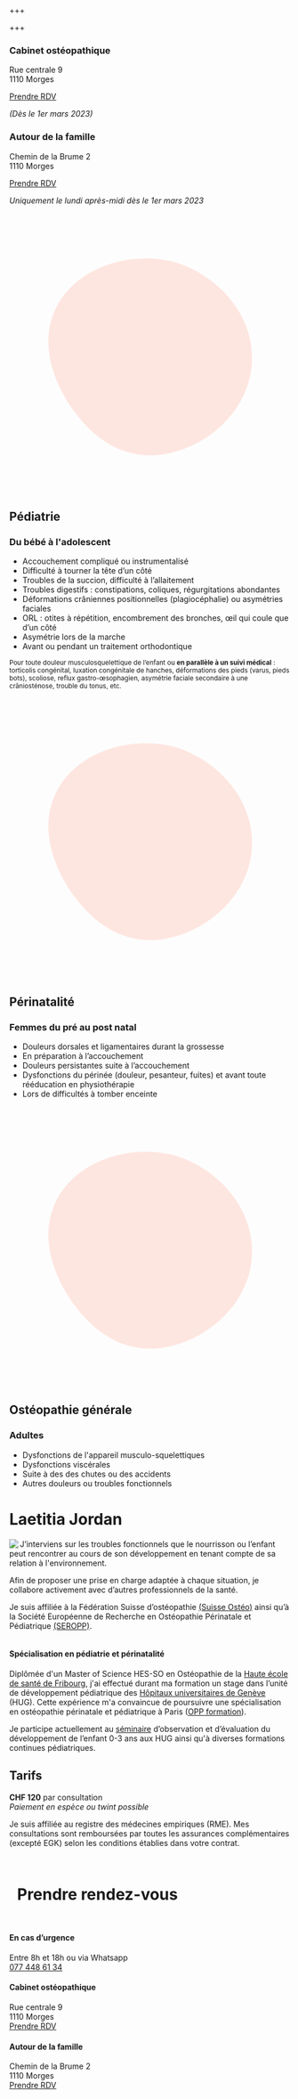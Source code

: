 +++

+++
<div class="container-full">
<div class="boxes">
<div class="box">
<div class="box-content">

### Cabinet ostéopathique

Rue centrale 9<br/>
1110 Morges<br/>

<a href="https://app.terap.ch/booking/830" target="_blank" class="btn">Prendre RDV</a>

_(Dès le 1er mars 2023)_

</div>
</div>

<div class="box">
<div class="box-content">

### Autour de la famille

Chemin de la Brume 2<br/>
1110 Morges

<a href="https://progenda.be/calendars/jordan-laetitia-osteopathe-morges/availabilities" target="_blank" class="btn">Prendre RDV</a>

_Uniquement le lundi après-midi dès le 1er mars 2023_

</div>
</div>
</div>
</div>

<div class="blob">

<svg fill-rule="evenodd" stroke-linejoin="round" stroke-miterlimit="1" clip-rule="evenodd" version="1" viewBox="0 0 455 455" class="blob-shape">
<path fill="#ffccbe77" fill-rule="nonzero" d="M211 392c-59-8-94-55-105-69-12-16-65-92-32-165 31-70 123-98 195-78 67 20 128 83 125 160-3 95-102 163-183 152z"/>
</svg>

## **Pédiatrie**

### Du bébé à l'adolescent

* Accouchement compliqué ou instrumentalisé
* Difficulté à tourner la tête d’un côté
* Troubles de la succion, difficulté à l’allaitement
* Troubles digestifs : constipations, coliques, régurgitations abondantes
* Déformations crâniennes positionnelles (plagiocéphalie) ou asymétries faciales
* ORL : otites à répétition, encombrement des bronches, œil qui coule que d’un côté
* Asymétrie lors de la marche
* Avant ou pendant un traitement orthodontique

<small>Pour toute douleur musculosquelettique de l’enfant ou **en parallèle à un suivi médical** : torticolis congénital, luxation congénitale de hanches, déformations des pieds (varus, pieds bots), scoliose, reflux gastro-œsophagien, asymétrie faciale secondaire à une crâniosténose, trouble du tonus, etc.</small>

</div>

<div class="blob second-blob">

<svg fill-rule="evenodd" stroke-linejoin="round" stroke-miterlimit="1" clip-rule="evenodd" version="1" viewBox="0 0 455 455" class="blob-shape">
<path fill="#ffccbe77" fill-rule="nonzero" d="M211 392c-59-8-94-55-105-69-12-16-65-92-32-165 31-70 123-98 195-78 67 20 128 83 125 160-3 95-102 163-183 152z"/>
</svg>

## **Périnatalité**

### Femmes du pré au post natal

* Douleurs dorsales et ligamentaires durant la grossesse
* En préparation à l’accouchement
* Douleurs persistantes suite à l’accouchement
* Dysfonctions du périnée (douleur, pesanteur, fuites) et avant toute rééducation en physiothérapie
* Lors de difficultés à tomber enceinte

</div>

<div class="blob">

<svg fill-rule="evenodd" stroke-linejoin="round" stroke-miterlimit="1" clip-rule="evenodd" version="1" viewBox="0 0 455 455" class="blob-shape">
<path fill="#ffccbe77" fill-rule="nonzero" d="M211 392c-59-8-94-55-105-69-12-16-65-92-32-165 31-70 123-98 195-78 67 20 128 83 125 160-3 95-102 163-183 152z"/>
</svg>

## **Ostéopathie générale**

### Adultes

* Dysfonctions de l'appareil musculo-squelettiques
* Dysfonctions viscérales
* Suite à des des chutes ou des accidents
* Autres douleurs ou troubles fonctionnels

</div>

<div class="cv">

# Laetitia Jordan

<img src="/uploads/header_laetitia.jpg" align="left"/>

J’interviens sur les troubles fonctionnels que le nourrisson ou l’enfant peut rencontrer au cours de son développement en tenant compte de sa relation à l'environnement.

Afin de proposer une prise en charge adaptée à chaque situation, je collabore activement avec d’autres professionnels de la santé.

Je suis affiliée à la Fédération Suisse d’ostéopathie [(Suisse Ostéo)](https://www.fso-svo.ch/) ainsi qu’à la Société Européenne de Recherche en Ostéopathie Périnatale et Pédiatrique [(SEROPP)](https://seropp.org/).

<div style="clear:both;"></div>

#### **Spécialisation en pédiatrie et périnatalité**

Diplômée d'un Master of Science HES⁠-⁠SO en Ostéopathie de la [Haute école de santé de Fribourg](https://www.heds-fr.ch/fr/formations/osteopathie-bilingue/la-profession/), j'ai effectué durant ma formation un stage dans l’unité de développement pédiatrique des [Hôpitaux universitaires de Genève](https://www.hug.ch/enfants-ados/developpement-unite-hospitaliere-du-developpement) (HUG). Cette expérience m'a convaincue de poursuivre une spécialisation en ostéopathie périnatale et pédiatrique à Paris ([OPP formation](https://osteopathie-perinatale-pediatrique.com/)).

Je participe actuellement au [séminaire](https://www.hug.ch/sante-psychique-perinatalite/espace-professionnel) d’observation et d’évaluation du développement de l’enfant 0-3 ans aux HUG ainsi qu'à diverses formations continues pédiatriques.

</div>

## Tarifs

**CHF 120** par consultation <br/>
_Paiement en espèce ou twint possible_

Je suis affiliée au registre des médecines empiriques (RME). Mes consultations sont remboursées par toutes les assurances complémentaires (excepté EGK) selon les conditions établies dans votre contrat.

<footer class="container-full">

<div style="max-width:60em;margin:0 auto;padding:1em;">

# Prendre rendez-vous

</div>

<div class="footer-container">

<div>

#### En cas d’urgence

Entre 8h et 18h ou via Whatsapp <br/>
[077 448 61 34](tel:0041774486134)

</div>

<div>

#### Cabinet ostéopathique

Rue centrale 9  <br/>  1110 Morges  <br/>  [Prendre RDV](https://app.terap.ch/booking/830)

</div>
<div>

#### Autour de la famille

Chemin de la Brume 2 <br/>  1110 Morges <br/> [Prendre RDV](https://progenda.be/calendars/jordan-laetitia-osteopathe-morges)

</div>

</div>

</footer>